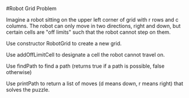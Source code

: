 #Robot Grid Problem

Imagine a robot sitting on the upper left corner of grid with r rows and c columns. The robot can only move in two directions, right and down, but certain cells are "off limits" such that the robot cannot step on them.

Use constructor RobotGrid to create a new grid.

Use addOffLimitCell to designate a cell the robot cannot travel on.

Use findPath to find a path (returns true if a path is possible, false otherwise)

Use printPath to return a list of moves (d means down, r means right) that solves the puzzle.